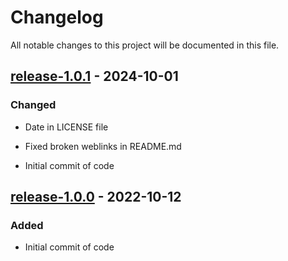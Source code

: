 # Changelog

All notable changes to this project will be documented in this file.

## [release-1.0.1](https://github.com/SWastling/balloonmodel/tree/release-1.0.1) - 2024-10-01

### Changed

- Date in LICENSE file
- Fixed broken weblinks in README.md

- Initial commit of code 

## [release-1.0.0](https://github.com/SWastling/balloonmodel/tree/release-1.0.0) - 2022-10-12

### Added

- Initial commit of code 